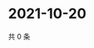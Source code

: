 # 2021-10-20

共 0 条

<!-- BEGIN -->
<!-- 最后更新时间 Wed Oct 20 2021 10:04:02 GMT+0800 (China Standard Time) -->

<!-- END -->
